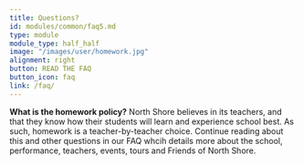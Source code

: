 ```yaml
---
title: Questions?
id: modules/common/faq5.md
type: module
module_type: half_half
image: "/images/user/homework.jpg"
alignment: right
button: READ THE FAQ
button_icon: faq
link: /faq/
---
```

<p><strong>What is the homework policy?</strong> North Shore believes in its teachers, and that they know how their students will learn and experience school best. As such, homework is a teacher-by-teacher choice. Continue reading about this and other questions in our FAQ whcih details more about the school, performance, teachers, events, tours and Friends of North Shore.</p>